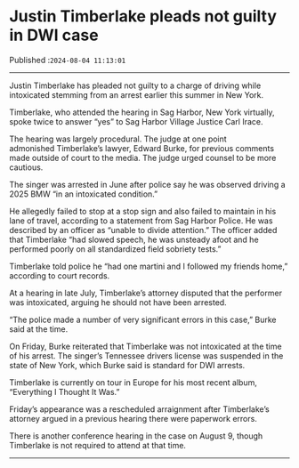 # Justin Timberlake pleads not guilty in DWI case

Published :`2024-08-04 11:13:01`

---

Justin Timberlake has pleaded not guilty to a charge of driving while intoxicated stemming from an arrest earlier this summer in New York.

Timberlake, who attended the hearing in Sag Harbor, New York virtually, spoke twice to answer “yes” to Sag Harbor Village Justice Carl Irace.

The hearing was largely procedural. The judge at one point admonished Timberlake’s lawyer, Edward Burke, for previous comments made outside of court to the media. The judge urged counsel to be more cautious.

The singer was arrested in June after police say he was observed driving a 2025 BMW “in an intoxicated condition.”

He allegedly failed to stop at a stop sign and also failed to maintain in his lane of travel, according to a statement from Sag Harbor Police. He was described by an officer as “unable to divide attention.” The officer added that Timberlake “had slowed speech, he was unsteady afoot and he performed poorly on all standardized field sobriety tests.”

Timberlake told police he “had one martini and I followed my friends home,” according to court records.

At a hearing in late July, Timberlake’s attorney disputed that the performer was intoxicated, arguing he should not have been arrested.

“The police made a number of very significant errors in this case,” Burke said at the time.

On Friday, Burke reiterated that Timberlake was not intoxicated at the time of his arrest. The singer’s Tennessee drivers license was suspended in the state of New York, which Burke said is standard for DWI arrests.

Timberlake is currently on tour in Europe for his most recent album, “Everything I Thought It Was.”

Friday’s appearance was a rescheduled arraignment after Timberlake’s attorney argued in a previous hearing there were paperwork errors.

There is another conference hearing in the case on August 9, though Timberlake is not required to attend at that time.

---


